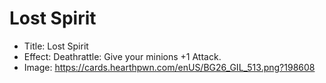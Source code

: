 # Lost Spirit
- Title:  Lost Spirit
- Effect:  Deathrattle: Give your minions +1 Attack.
- Image:  https://cards.hearthpwn.com/enUS/BG26_GIL_513.png?198608
